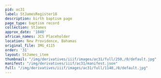 ```yaml
---
pid: ac31
label: StJamesRegister18
description: birth baptism page
page_type: baptism record
collection: StJames
approx_date: '1840'
african_names: JCS Placeholder
location: New Providence, Bahamas
original_file: IMG_4115
order: '31'
layout: StJames_item
thumbnail: "/img/derivatives/iiif/images/ac31/full/250,/0/default.jpg"
manifest: "/img/derivatives/iiif/ac31/manifest.json"
full: "/img/derivatives/iiif/images/ac31/full/1140,/0/default.jpg"
---
```

